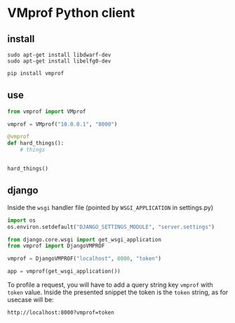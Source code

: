 # VMprof Python client


## install

```
sudo apt-get install libdwarf-dev
sudo apt-get install libelfg0-dev
```

```bash
pip install vmprof
```


## use
```python
from vmprof import VMprof

vmprof = VMprof("10.0.0.1", "8000")

@vmprof
def hard_things():
	# things


hard_things()
```

## django

Inside the `wsgi` handler file (pointed by `WSGI_APPLICATION` in settings.py)

```python
import os
os.environ.setdefault("DJANGO_SETTINGS_MODULE", "server.settings")

from django.core.wsgi import get_wsgi_application
from vmprof import DjangoVMPROF

vmprof = DjangoVMPROF("localhost", 8000, "token")

app = vmprof(get_wsgi_application())
```

To profile a request, you will have to add a query string key `vmprof` with `token` value. Inside the presented snippet the token is the `token` string, as for usecase will be:

```
http://localhost:8000?vmprof=token
```
